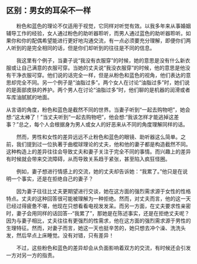 ## 区别：男女的耳朵不一样

　　粉色和蓝色的理论不仅适用于视觉，它同样对听觉有效。以我多年来从事婚姻辅导工作的经验，女人通过粉色的助听器聆听，而男人通过蓝色的助听器聆听。如果你和你的配偶希望能进行更好地沟通交流，有一点必须要充分理解，即便你们两人听到的是完全相同的话，但是你们却听到的往往是不同的信息。

　　我这里有个例子，当妻子说“我没有衣服穿”的时候，她的意思是没有什么新衣服或让自己满意的衣服可穿。当她的丈夫说“我没衣服穿”的时候，他的意思是他没有干净衣服可穿。他们说的话完全一样，但是从粉色和蓝色的视角，他们表达的意思却完全不同。另一个例子是“油脂过多”。两个女人在讨论“油脂过多”时，她们说的是面部皮肤的养护。两个男人在讨论“油脂过多”时，他们聊的是机器的润滑或者车库油腻腻的地面。

从言语的角度，粉色和蓝色是截然不同的世界。当妻子听到“一起去购物吧”，她会想:“这太棒了！”当丈夫听到“一起去购物吧”，他会想:“我该怎样才能逃掉这差事？”总之，每个人会根据身为男人或女人的好恶来从不同的角度理解同样的话。

　　然而，男性和女性的差异远远不止粉色和蓝色的眼镜、助听器这么简单。之前，我们提到过一位执著于曲棍球理论的丈夫，他和他的妻子都是构造截然不同。这种构造上的差异往往会导致丈夫和妻子关注于完全不同的事情。而兴趣上的差异有时候就会带来交流障碍，从而导致关系趋于紧张，甚至陷入疯狂怪圈。

　　例如，妻子想进行情感上的交流，她的丈夫却告诉她：“我累了。”他只是在说明一个事实，还是在拒绝自己的妻子？

　　因为妻子往往比丈夫更期望进行交谈，她在这方面的强烈需求源于女性的性格特点。丈夫的这种回答很可能被理解为一种拒绝。然而，对丈夫而言，他的这一天已经过得疲惫不堪，他现在只想看看电视发发呆。而另一方面，在丈夫要求性亲密时，妻子会用同样的话回答--“我累了”，那她是在陈述事实，还是在拒绝丈夫呢？因为与妻子相比，丈夫往往有更强烈的性需求，他在这方面的强烈需求源于男性的生理特征。然而，对妻子而言，她这一天也挺辛苦的，她只想去冲个澡、洗洗头发，然后早点上床睡觉。没有对错，只有差异！

　　不过，这些粉色和蓝色的差异却会从负面影响着双方的交流，有时候还会引发一方对另一方的指责。
